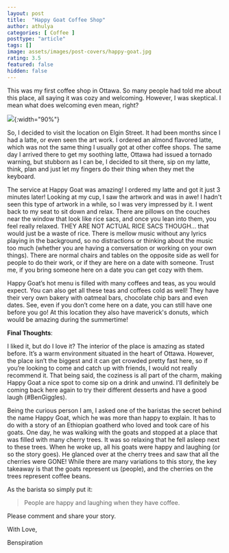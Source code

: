 ```yaml
---
layout: post
title:  "Happy Goat Coffee Shop"
author: athulya
categories: [ Coffee ]
posttype: "article"
tags: []
image: assets/images/post-covers/happy-goat.jpg
rating: 3.5
featured: false
hidden: false
---
```


This was my first coffee shop in Ottawa. So many people had told me about this place, all saying it was cozy and welcoming. However, I was skeptical. I mean what does welcoming even mean, right?

![](/assets/images/happy-goat/laptop-cup.jpg){:width="90%"}

So, I decided to visit the location on Elgin Street. It had been months since I had a latte, or even seen the art work. I ordered an almond flavored latte, which was not the same thing I usually got at other coffee shops. The same day I arrived there to get my soothing latte, Ottawa had issued a tornado warning, but stubborn as I can be, I decided to sit there, sip on my latte, think, plan and just let my fingers do their thing when they met the keyboard.

The service at Happy Goat was amazing! I ordered my latte and got it just 3 minutes later! Looking at my cup, I saw the artwork and was in awe! I hadn't seen this type of artwork in a while, so I was very impressed by it. I went back to my seat to sit down and relax. There are pillows on the couches near the window that look like rice sacs, and once you lean into them, you feel really relaxed. THEY ARE NOT ACTUAL RICE SACS THOUGH… that would just be a waste of rice. There is mellow music without any lyrics playing in the background, so no distractions or thinking about the music too much (whether you are having a conversation or working on your own things). There are normal chairs and tables on the opposite side as well for people to do their work, or if they are here on a date with someone. Trust me, if you bring someone here on a date you can get cozy with them.
 

Happy Goat’s hot menu is filled with many coffees and teas, as you would expect. You can also get all these teas and coffees cold as well! They have their very own bakery with oatmeal bars, chocolate chip bars and even dates. See, even if you don’t come here on a date, you can still have one before you go! At this location they also have maverick's donuts, which would be amazing during the summertime!


**Final Thoughts**:

I liked it, but do I love it? The interior of the place is amazing as stated before. It’s a warm environment situated in the heart of Ottawa. However, the place isn’t the biggest and it can get crowded pretty fast here, so if you’re looking to come and catch up with friends, I would not really recommend it. That being said, the coziness is all part of the charm, making Happy Goat a nice spot to come sip on a drink and unwind. I’ll definitely be coming back here again to try their different desserts and have a good laugh (#BenGiggles).


Being the curious person I am, I asked one of the baristas the secret behind the name Happy Goat, which he was more than happy to explain. It has to do with a story of an Ethiopian goatherd who loved and took care of his goats. One day, he was walking with the goats and stopped at a place that was filled with many cherry trees. It was so relaxing that he fell asleep next to these trees. When he woke up, all his goats were happy and laughing (or so the story goes). He glanced over at the cherry trees and saw that all the cherries were GONE! While there are many variations to this story, the key takeaway is that the goats represent us (people), and the cherries on the trees represent coffee beans.

As the barista so simply put it:
> People are happy and laughing when they have coffee.


Please comment and share your story.


With Love,

Benspiration
